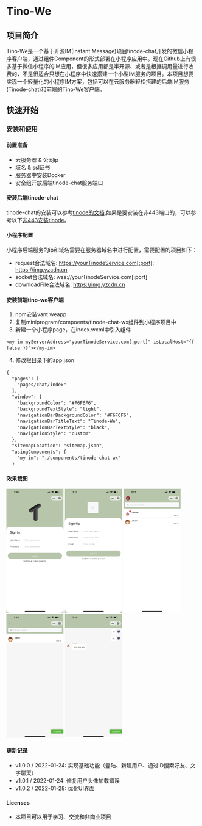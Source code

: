 # Tino-We

## 项目简介
Tino-We是一个基于开源IM(Instant Message)项目tinode-chat开发的微信小程序客户端，通过组件Component的形式部署在小程序应用中。现在Github上有很多基于微信小程序的IM应用，但很多应用都是半开源、或者是根据调用量进行收费的，不是很适合只想在小程序中快速搭建一个小型IM服务的项目。本项目想要实现一个轻量化的小程序IM方案，包括可以在云服务器轻松搭建的后端IM服务(Tinode-chat)和前端的Tino-We客户端。

## 快速开始
### 安装和使用
#### 前置准备
- 云服务器 & 公网ip
- 域名 & ssl证书
- 服务器中安装Docker
- 安全组开放后端tinode-chat服务端口

#### 安装后端tinode-chat
tinode-chat的安装可以参考[tinode的文档](https://github.com/tinode/chat/blob/master/INSTALL.md),如果是要安装在非443端口的，可以参考以下[非443安装tinode](https://www.coolister.top/2022/01/21/%e5%9c%a8%e9%9d%9e443%e7%ab%af%e5%8f%a3%e5%ae%89%e8%a3%85tinode-chat-https/)。

#### 小程序配置
小程序后端服务的ip和域名需要在服务器域名中进行配置，需要配置的项目如下：
- request合法域名: https://yourTinodeService.com[:port]; https://img.yzcdn.cn
- socket合法域名: wss://yourTinodeService.com[:port]
- downloadFile合法域名: https://img.yzcdn.cn

#### 安装前端tino-we客户端
1. npm安装vant weapp
2. 复制miniprogram/compoents/tinode-chat-wx组件到小程序项目中
3. 新建一个小程序page，在index.wxml中引入组件
```
<my-im myServerAddress="yourTinodeService.com[:port]" isLocalHost="{{ false }}"></my-im>
```
4. 修改根目录下的app.json
```
{
  "pages": [
    "pages/chat/index"
  ],
  "window": {
    "backgroundColor": "#F6F6F6",
    "backgroundTextStyle": "light",
    "navigationBarBackgroundColor": "#F6F6F6",
    "navigationBarTitleText": "Tinode-We",
    "navigationBarTextStyle": "black",
    "navigationStyle": "custom"
  },
  "sitemapLocation": "sitemap.json",
  "usingComponents": {
    "my-im": "./components/tinode-chat-wx"
  }
```

#### 效果截图
<div display="flex" style="padding=10px">
  <img src="images/v1.0.2/login.png" width=150/>
  <img src="images/v1.0.2/signup.png" width=150/>
  <img src="images/v1.0.2/contacts.png" width=150/>
  <img src="images/v1.0.2/search.png" width=150/>
  <img src="images/v1.0.2/chat.png" width=150/>
</div>

#### 更新记录
- v1.0.0 / 2022-01-24: 实现基础功能（登陆、新建用户、通过ID搜索好友、文字聊天）
- v1.0.1 / 2022-01-24: 修复用户头像加载错误
- v1.0.2 / 2022-01-28: 优化UI界面

#### Licenses
- 本项目可以用于学习、交流和非商业项目
